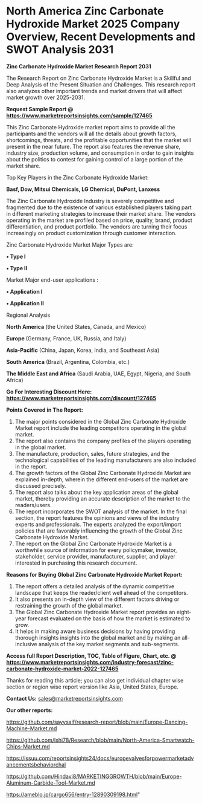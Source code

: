# North America Zinc Carbonate Hydroxide Market 2025 Company Overview, Recent Developments and SWOT Analysis 2031

<strong>Zinc Carbonate Hydroxide Market Research Report 2031</strong>

The Research Report on Zinc Carbonate Hydroxide Market is a Skillful and Deep Analysis of the Present Situation and Challenges. This research report also analyzes other important trends and market drivers that will affect market growth over 2025-2031.

<strong>Request Sample Report @ <a href=https://www.marketreportsinsights.com/sample/127465>https://www.marketreportsinsights.com/sample/127465</a></strong>

This Zinc Carbonate Hydroxide market report aims to provide all the participants and the vendors will all the details about growth factors, shortcomings, threats, and the profitable opportunities that the market will present in the near future. The report also features the revenue share, industry size, production volume, and consumption in order to gain insights about the politics to contest for gaining control of a large portion of the market share.

Top Key Players in the Zinc Carbonate Hydroxide Market:

<strong>Basf, Dow, Mitsui Chemicals, LG Chemical, DuPont, Lanxess</strong>

The Zinc Carbonate Hydroxide Industry is severely competitive and fragmented due to the existence of various established players taking part in different marketing strategies to increase their market share. The vendors operating in the market are profiled based on price, quality, brand, product differentiation, and product portfolio. The vendors are turning their focus increasingly on product customization through customer interaction.

Zinc Carbonate Hydroxide Market Major Types are:

<strong>• Type I

• Type II</strong>

Market Major end-user applications :

<strong>• Application I

• Application II</strong>

Regional Analysis

</u><strong><b>North America</b></strong> (the United States, Canada, and Mexico)

<strong><b>Europe </b></strong>(Germany, France, UK, Russia, and Italy)

<strong><b>Asia-Pacific</b></strong> (China, Japan, Korea, India, and Southeast Asia)

<strong><b>South America</b></strong> (Brazil, Argentina, Colombia, etc.)

<strong><b>The Middle East and Africa</b></strong> (Saudi Arabia, UAE, Egypt, Nigeria, and South Africa)

<strong>Go For Interesting Discount Here: <a href=https://www.marketreportsinsights.com/discount/127465>https://www.marketreportsinsights.com/discount/127465</a></strong>

<strong>Points Covered in The Report:</strong>
<ol>
  <li>The major points considered in the Global Zinc Carbonate Hydroxide Market report include the leading competitors operating in the global market.</li>
  <li>The report also contains the company profiles of the players operating in the global market.</li>
  <li>The manufacture, production, sales, future strategies, and the technological capabilities of the leading manufacturers are also included in the report.</li>
  <li>The growth factors of the Global Zinc Carbonate Hydroxide Market are explained in-depth, wherein the different end-users of the market are discussed precisely.</li>
  <li>The report also talks about the key application areas of the global market, thereby providing an accurate description of the market to the readers/users.</li>
  <li>The report incorporates the SWOT analysis of the market. In the final section, the report features the opinions and views of the industry experts and professionals. The experts analyzed the export/import policies that are favorably influencing the growth of the Global Zinc Carbonate Hydroxide Market.</li>
  <li>The report on the Global Zinc Carbonate Hydroxide Market is a worthwhile source of information for every policymaker, investor, stakeholder, service provider, manufacturer, supplier, and player interested in purchasing this research document.</li>
</ol>
<strong>Reasons for Buying Global Zinc Carbonate Hydroxide Market Report:</strong>

<ol>
  <li>The report offers a detailed analysis of the dynamic competitive landscape that keeps the reader/client well ahead of the competitors.</li>
  <li>It also presents an in-depth view of the different factors driving or restraining the growth of the global market.</li>
  <li>The Global Zinc Carbonate Hydroxide Market report provides an eight-year forecast evaluated on the basis of how the market is estimated to grow.</li>
  <li>It helps in making aware business decisions by having providing thorough insights insights into the global market and by making an all-inclusive analysis of the key market segments and sub-segments.</li>
</ol>
<strong>Access full Report Description, TOC, Table of Figure, Chart, etc. @ <a href=https://www.marketreportsinsights.com/industry-forecast/zinc-carbonate-hydroxide-market-2022-127465>https://www.marketreportsinsights.com/industry-forecast/zinc-carbonate-hydroxide-market-2022-127465</a></strong>


Thanks for reading this article; you can also get individual chapter wise section or region wise report version like Asia, United States, Europe.

<strong>Contact Us:</strong>
sales@marketreportsinsights.com

<strong>Our other reports:</strong>

<a href=https://github.com/sayysaif/research-report/blob/main/Europe-Dancing-Machine-Market.md>https://github.com/sayysaif/research-report/blob/main/Europe-Dancing-Machine-Market.md</a>

<a href=https://github.com/Ishi78/Research/blob/main/North-America-Smartwatch-Chips-Market.md>https://github.com/Ishi78/Research/blob/main/North-America-Smartwatch-Chips-Market.md</a>

<a href=https://issuu.com/reportsinsights24/docs/europevalvesforpowermarketadvancementsbehaviorchal>https://issuu.com/reportsinsights24/docs/europevalvesforpowermarketadvancementsbehaviorchal</a>

<a href=https://github.com/Hindavi8/MARKETINGGROWTH/blob/main/Europe-Aluminum-Carbide-Tool-Market.md>https://github.com/Hindavi8/MARKETINGGROWTH/blob/main/Europe-Aluminum-Carbide-Tool-Market.md</a>

<a href=https://ameblo.jp/cargo656/entry-12890309198.html>https://ameblo.jp/cargo656/entry-12890309198.html</a>"
